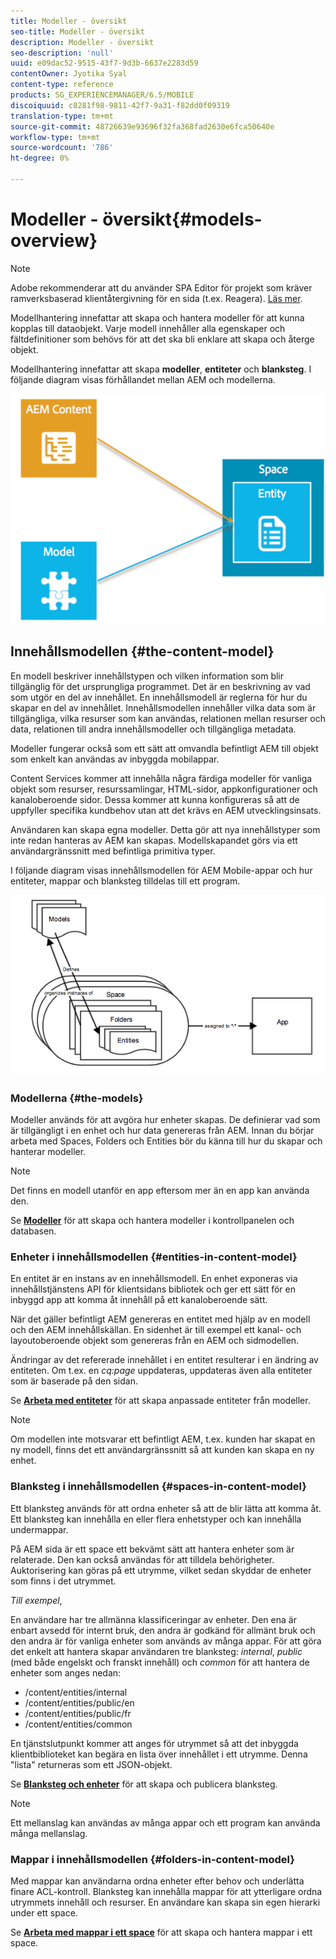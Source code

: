 ```yaml
---
title: Modeller - översikt
seo-title: Modeller - översikt
description: Modeller - översikt
seo-description: 'null'
uuid: e09dac52-9515-43f7-9d3b-6637e2283d59
contentOwner: Jyotika Syal
content-type: reference
products: SG_EXPERIENCEMANAGER/6.5/MOBILE
discoiquuid: c8281f98-9811-42f7-9a31-f82dd0f09319
translation-type: tm+mt
source-git-commit: 48726639e93696f32fa368fad2630e6fca50640e
workflow-type: tm+mt
source-wordcount: '786'
ht-degree: 0%

---
```



# Modeller - översikt{#models-overview}

>[!NOTE]
>
>Adobe rekommenderar att du använder SPA Editor för projekt som kräver ramverksbaserad klientåtergivning för en sida (t.ex. Reagera). [Läs mer](/help/sites-developing/spa-overview.md).

Modellhantering innefattar att skapa och hantera modeller för att kunna kopplas till dataobjekt. Varje modell innehåller alla egenskaper och fältdefinitioner som behövs för att det ska bli enklare att skapa och återge objekt.

Modellhantering innefattar att skapa **modeller**, **entiteter** och **blanksteg**. I följande diagram visas förhållandet mellan AEM och modellerna.

![chlimage_1-81](assets/chlimage_1-81.png)

## Innehållsmodellen {#the-content-model}

En modell beskriver innehållstypen och vilken information som blir tillgänglig för det ursprungliga programmet. Det är en beskrivning av vad som utgör en del av innehållet. En innehållsmodell är reglerna för hur du skapar en del av innehållet. Innehållsmodellen innehåller vilka data som är tillgängliga, vilka resurser som kan användas, relationen mellan resurser och data, relationen till andra innehållsmodeller och tillgängliga metadata.

Modeller fungerar också som ett sätt att omvandla befintligt AEM till objekt som enkelt kan användas av inbyggda mobilappar.

Content Services kommer att innehålla några färdiga modeller för vanliga objekt som resurser, resurssamlingar, HTML-sidor, appkonfigurationer och kanaloberoende sidor. Dessa kommer att kunna konfigureras så att de uppfyller specifika kundbehov utan att det krävs en AEM utvecklingsinsats.

Användaren kan skapa egna modeller. Detta gör att nya innehållstyper som inte redan hanteras av AEM kan skapas. Modellskapandet görs via ett användargränssnitt med befintliga primitiva typer.

I följande diagram visas innehållsmodellen för AEM Mobile-appar och hur entiteter, mappar och blanksteg tilldelas till ett program.

![chlimage_1-82](assets/chlimage_1-82.png)

### Modellerna {#the-models}

Modeller används för att avgöra hur enheter skapas. De definierar vad som är tillgängligt i en enhet och hur data genereras från AEM. Innan du börjar arbeta med Spaces, Folders och Entities bör du känna till hur du skapar och hanterar modeller.

>[!NOTE]
>
>Det finns en modell utanför en app eftersom mer än en app kan använda den.


Se **[Modeller](/help/mobile/administer-mobile-apps.md)** för att skapa och hantera modeller i kontrollpanelen och databasen.

### Enheter i innehållsmodellen {#entities-in-content-model}

En entitet är en instans av en innehållsmodell. En enhet exponeras via innehållstjänstens API för klientsidans bibliotek och ger ett sätt för en inbyggd app att komma åt innehåll på ett kanaloberoende sätt.

När det gäller befintligt AEM genereras en entitet med hjälp av en modell och den AEM innehållskällan. En sidenhet är till exempel ett kanal- och layoutoberoende objekt som genereras från en AEM och sidmodellen.

Ändringar av det refererade innehållet i en entitet resulterar i en ändring av entiteten. Om t.ex. en *cq:page* uppdateras, uppdateras även alla entiteter som är baserade på den sidan.

Se **[Arbeta med entiteter](/help/mobile/spaces-and-entities.md)** för att skapa anpassade entiteter från modeller.

>[!NOTE]
>
>Om modellen inte motsvarar ett befintligt AEM, t.ex. kunden har skapat en ny modell, finns det ett användargränssnitt så att kunden kan skapa en ny enhet.


### Blanksteg i innehållsmodellen {#spaces-in-content-model}

Ett blanksteg används för att ordna enheter så att de blir lätta att komma åt. Ett blanksteg kan innehålla en eller flera enhetstyper och kan innehålla undermappar.

På AEM sida är ett space ett bekvämt sätt att hantera enheter som är relaterade. Den kan också användas för att tilldela behörigheter. Auktorisering kan göras på ett utrymme, vilket sedan skyddar de enheter som finns i det utrymmet.

*Till exempel*,

En användare har tre allmänna klassificeringar av enheter. Den ena är enbart avsedd för internt bruk, den andra är godkänd för allmänt bruk och den andra är för vanliga enheter som används av många appar. För att göra det enkelt att hantera skapar användaren tre blanksteg: *internal*, *public* (med både engelskt och franskt innehåll) och *common* för att hantera de enheter som anges nedan:

* /content/entities/internal
* /content/entities/public/en
* /content/entities/public/fr
* /content/entities/common

En tjänstslutpunkt kommer att anges för utrymmet så att det inbyggda klientbiblioteket kan begära en lista över innehållet i ett utrymme. Denna &quot;lista&quot; returneras som ett JSON-objekt.

Se **[Blanksteg och enheter](/help/mobile/spaces-and-entities.md)** för att skapa och publicera blanksteg.

>[!NOTE]
>
>Ett mellanslag kan användas av många appar och ett program kan använda många mellanslag.

### Mappar i innehållsmodellen {#folders-in-content-model}

Med mappar kan användarna ordna enheter efter behov och underlätta finare ACL-kontroll. Blanksteg kan innehålla mappar för att ytterligare ordna utrymmets innehåll och resurser. En användare kan skapa sin egen hierarki under ett space.

Se **[Arbeta med mappar i ett space](/help/mobile/spaces-and-entities.md)** för att skapa och hantera mappar i ett space.
